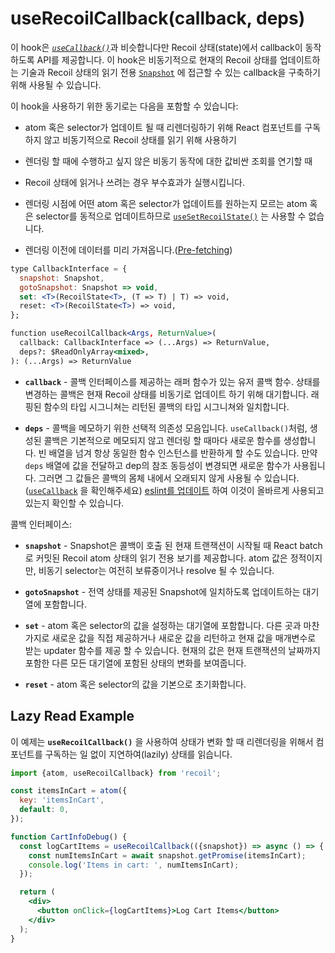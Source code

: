 # useRecoilCallback(callback, deps)

이 hook은 [*`useCallback()`*](https://reactjs.org/docs/hooks-reference.html#usecallback)과 비슷합니다만 Recoil 상태(state)에서 callback이 동작하도록 API를 제공합니다. 이 hook은 비동기적으로 현재의 Recoil 상태를 업데이트하는 기술과 Recoil 상태의 읽기 전용 [`Snapshot`](/docs/api-reference/core/Snapshot) 에 접근할 수 있는 callback을 구축하기 위해 사용될 수 있습니다.

이 hook을 사용하기 위한 동기로는 다음을 포함할 수 있습니다:

- atom 혹은 selector가 업데이트 될 때 리렌더링하기 위해 React 컴포넌트를 구독하지 않고 비동기적으로 Recoil 상태를 읽기 위해 사용하기
- 렌더링 할 때에 수행하고 싶지 않은 비동기 동작에 대한 값비싼 조회를 연기할 때
- Recoil 상태에 읽거나 쓰려는 경우 부수효과가 실행시킵니다.

- 렌더링 시점에 어떤 atom 혹은 selector가 업데이트를 원하는지 모르는 atom 혹은 selector를 동적으로 업데이트하므로 [`useSetRecoilState()`](/docs/api-reference/core/useSetRecoilState) 는 사용할 수 없습니다.

- 렌더링 이전에 데이터를 미리 가져옵니다.([Pre-fetching](/docs/guides/asynchronous-data-queries#pre-fetching))

```jsx
type CallbackInterface = {
  snapshot: Snapshot,
  gotoSnapshot: Snapshot => void,
  set: <T>(RecoilState<T>, (T => T) | T) => void,
  reset: <T>(RecoilState<T>) => void,
};

function useRecoilCallback<Args, ReturnValue>(
  callback: CallbackInterface => (...Args) => ReturnValue,
  deps?: $ReadOnlyArray<mixed>,
): (...Args) => ReturnValue
```

- **`callback`** -  콜백 인터페이스를 제공하는 래퍼 함수가 있는 유저 콜백 함수. 상태를 변경하는 콜백은 현재 Recoil 상태를 비동기로 업데이트 하기 위해 대기합니다. 래핑된 함수의 타입 시그니쳐는 리턴된 콜백의 타입 시그니쳐와 일치합니다.

- **`deps`** - 콜백을 메모하기 위한 선택적 의존성 모음입니다. `useCallback()`처럼, 생성된 콜백은 기본적으로 메모되지 않고 렌더링 할 때마다 새로운 함수를 생성합니다. 빈 배열을 넘겨 항상 동일한 함수 인스턴스를 반환하게 할 수도 있습니다. 만약 `deps` 배열에 값을 전달하고 dep의 참조 동등성이 변경되면 새로운 함수가 사용됩니다. 그러면 그 값들은 콜백의 몸체 내에서 오래되지 않게 사용될 수 있습니다. ([`useCallback`](https://reactjs.org/docs/hooks-reference.html#usecallback) 을 확인해주세요) [eslint를 업데이트](/docs/introduction/installation#eslint) 하여 이것이 올바르게 사용되고 있는지 확인할 수 있습니다.

콜백 인터페이스:

- **`snapshot`** - Snapshot은 콜백이 호출 된 현재 트랜잭션이 시작될 때 React batch로 커밋된 Recoil atom 상태의 읽기 전용 보기를 제공합니다. atom 값은 정적이지만, 비동기 selector는 여전히 보류중이거나 resolve 될 수 있습니다.

- **`gotoSnapshot`** - 전역 상태를 제공된 Snapshot에 일치하도록 업데이트하는 대기열에 포함합니다.
- **`set`** - atom 혹은 selector의 값을 설정하는 대기열에 포함합니다. 다른 곳과 마찬가지로 새로운 값을 직접 제공하거나 새로운 값을 리턴하고 현재 값을 매개변수로 받는 updater 함수를 제공 할 수 있습니다. 현재의 값은 현재 트랜잭션의 날짜까지 포함한 다른 모든 대기열에 포함된 상태의 변화를 보여줍니다.

- **`reset`** - atom 혹은 selector의 값을 기본으로 초기화합니다.

## Lazy Read Example

이 예제는 **`useRecoilCallback()`** 을 사용하여 상태가 변화 할 때 리렌더링을 위해서 컴포넌트를 구독하는 일 없이 지연하여(lazily) 상태를 읽습니다.

```jsx
import {atom, useRecoilCallback} from 'recoil';

const itemsInCart = atom({
  key: 'itemsInCart',
  default: 0,
});

function CartInfoDebug() {
  const logCartItems = useRecoilCallback(({snapshot}) => async () => {
    const numItemsInCart = await snapshot.getPromise(itemsInCart);
    console.log('Items in cart: ', numItemsInCart);
  });

  return (
    <div>
      <button onClick={logCartItems}>Log Cart Items</button>
    </div>
  );
}
```